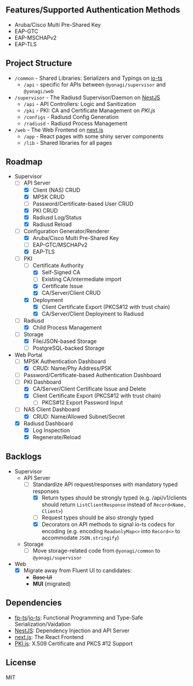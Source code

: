 ## Features/Supported Authentication Methods

-   Aruba/Cisco Multi Pre-Shared Key
-   EAP-GTC
-   EAP-MSCHAPv2
-   EAP-TLS

## Project Structure

-   `/common` - Shared Libraries: Serializers and Typings on [io-ts](https://github.com/gcanti/io-ts)
    -   `/api` - specific for APIs between `@yonagi/supervisor` and `@yonagi/web`
-   `/supervisor` - The Radiusd Supervisor/Daemon on [NestJS](https://github.com/nestjs/nest)
    -   `/api` - API Controllers: Logic and Sanitization
    -   `/pki` - PKI: CA and Certificate Management on _PKI.js_
    -   `/configs` - Radiusd Config Generation
    -   `/radiusd` - Radiusd Process Management
-   `/web` - The Web Frontend on [next.js](https://github.com/vercel/next.js)
    -   `/app` - React pages with some shiny server components
    -   `/lib` - Shared libraries for all pages

## Roadmap

-   Supervisor
    -   [ ] API Server
        -   [x] Client (NAS) CRUD
        -   [x] MPSK CRUD
        -   [ ] Password/Certificate-based User CRUD
        -   [x] PKI CRUD
        -   [x] Radiusd Log/Status
        -   [x] Radiusd Reload
    -   [ ] Configuration Generator/Renderer
        -   [x] Aruba/Cisco Multi Pre-Shared Key
        -   [ ] EAP-GTC/MSCHAPv2
        -   [x] EAP-TLS
    -   [ ] PKI
        -   [ ] Certificate Authority
            -   [x] Self-Signed CA
            -   [ ] Existing CA/intermediate import
            -   [x] Certificate Issue
            -   [x] CA/Server/Client CRUD
        -   [x] Deployment
            -   [x] Client Certificate Export (PKCS#12 with trust chain)
            -   [x] CA/Server/Client Deployment to Radiusd
    -   [ ] Radiusd
        -   [x] Child Process Management
    -   [ ] Storage
        -   [x] File/JSON-based Storage
        -   [ ] PostgreSQL-backed Storage
-   Web Portal
    -   [ ] MPSK Authentication Dashboard
        -   [x] CRUD: Name/Phy Address/PSK
    -   [ ] Password/Certificate-based Authentication Dashboard
    -   [ ] PKI Dashboard
        -   [x] CA/Server/Client Certificate Issue and Delete
        -   [x] Client Certificate Export (PKCS#12 with trust chain)
            -   [ ] PKCS#12 Export Password Input
    -   [ ] NAS Client Dashboard
        -   [x] CRUD: Name/Allowed Subnet/Secret
    -   [x] Radiusd Dashboard
        -   [x] Log Inspection
        -   [x] Regenerate/Reload

## Backlogs

-   Supervisor
    -   API Server
        -   [ ] Standardize API request/responses with mandatory typed responses
            -   [x] Return types should be strongly typed (e.g. /api/v1/clients should return `ListClientResponse` instead of `Record<Name, Client>`)
            -   [ ] Request types should be also strongly typed
            -   [x] Decorators on API methods to signal io-ts codecs for encoding (e.g. encoding `ReadonlyMap<>` into `Record<>` to accommodate `JSON.stringify`)
    -   Storage
        -   [ ] Move storage-related code from `@yonagi/common` to `@yonagi/supervisor`
-   Web
    -   [x] Migrate away from Fluent UI to candidates:
        -   ~~Base UI~~
        -   **MUI** (migrated)

## Dependencies

-   [fp-ts](https://github.com/gcanti/fp-ts/)/[io-ts](https://github.com/gcanti/io-ts/): Functional Programming and Type-Safe Serialization/Vaidation
-   [NestJS](https://github.com/nestjs/nest): Dependency Injection and API Server
-   [next.js](https://github.com/vercel/next.js): The React Frontend
-   [PKI.js](https://github.com/PeculiarVentures/PKI.js): X.509 Certificate and PKCS #12 Support

## License

MIT
